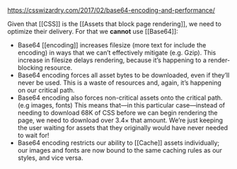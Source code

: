 https://csswizardry.com/2017/02/base64-encoding-and-performance/

Given that [[CSS]] is the [[Assets that block page rendering]], we need to optimize their delivery. For that we **cannot** use [[Base64]]:

- Base64 [[encoding]] increases filesize (more text for include the encoding) in ways that we can’t effectively mitigate (e.g. Gzip). This increase in filesize delays rendering, because it’s happening to a render-blocking resource.
- Base64 encoding forces all asset bytes to be downloaded, even if they’ll never be used. This is a waste of resources and, again, it’s happening on our critical path.
- Base64 encoding also forces non-critical assets onto the critical path. (e.g images, fonts) This means that—in this particular case—instead of needing to download 68K of CSS before we can begin rendering the page, we need to download over 3.4× that amount. We’re just keeping the user waiting for assets that they originally would have never needed to wait for!
- Base64 encoding restricts our ability to [[Cache]] assets individually; our images and fonts are now bound to the same caching rules as our styles, and vice versa.
